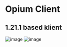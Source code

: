 # Opium Client
## 1.21.1 based klient
![image](https://github.com/user-attachments/assets/963525fb-7099-42c9-bd3c-436528eda76c)
![image](https://github.com/user-attachments/assets/2434cf3f-76cc-4873-ba20-37295babf625)
